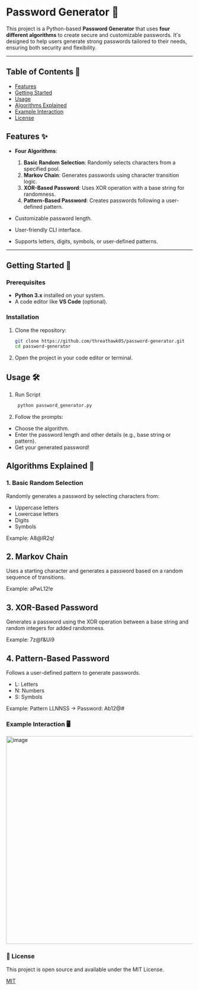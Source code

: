 # Password Generator 🔐

This project is a Python-based **Password Generator** that uses **four different algorithms** to create secure and customizable passwords. It's designed to help users generate strong passwords tailored to their needs, ensuring both security and flexibility.

---
## Table of Contents 📖
- [Features](#features)
- [Getting Started](#getting-started)
- [Usage](#usage)
- [Algorithms Explained](#algorithms-explained)
- [Example Interaction](#example-interaction)
- [License](#license)

## Features ✨

- **Four Algorithms**:
  1. **Basic Random Selection**: Randomly selects characters from a specified pool.
  2. **Markov Chain**: Generates passwords using character transition logic.
  3. **XOR-Based Password**: Uses XOR operation with a base string for randomness.
  4. **Pattern-Based Password**: Creates passwords following a user-defined pattern.

- Customizable password length.
- User-friendly CLI interface.
- Supports letters, digits, symbols, or user-defined patterns.

---

## Getting Started 🚀

### Prerequisites
- **Python 3.x** installed on your system.
- A code editor like **VS Code** (optional).

### Installation
1. Clone the repository:
   ```bash
   git clone https://github.com/threathawk05/password-generator.git
   cd password-generator
   ```

2. Open the project in your code editor or terminal.

## Usage 🛠️
1. Run Script
    ```bash
     python password_generator.py
   ```

2. Follow the prompts:

- Choose the algorithm.
- Enter the password length and other details (e.g., base string or pattern).
- Get your generated password!

## Algorithms Explained 🧠

### 1. Basic Random Selection
  Randomly generates a password by selecting characters from:

- Uppercase letters
- Lowercase letters
- Digits
- Symbols

Example: A8@lR2q!

## 2. Markov Chain
Uses a starting character and generates a password based on a random sequence of transitions.

Example: aPwL12!e

## 3. XOR-Based Password
Generates a password using the XOR operation between a base string and random integers for added randomness.

Example: 7z@f&Ui9

## 4. Pattern-Based Password
Follows a user-defined pattern to generate passwords.

- L: Letters
- N: Numbers
- S: Symbols
  
Example: Pattern LLNNSS → Password: Ab12@#

### Example Interaction 🖥️
<img width="559" alt="image" src="https://github.com/user-attachments/assets/56c42a67-a93f-437b-96b0-b82ad477fc45">

### 📝 License
This project is open source and available under the MIT License.

[MIT](https://choosealicense.com/licenses/mit/)



